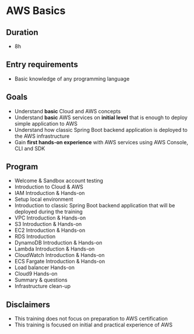 # AWS Basics
## Duration
* 8h

## Entry requirements
* Basic knowledge of any programming language

## Goals
* Understand **basic** Cloud and AWS concepts
* Understand **basic** AWS services on **initial level** that is enough to deploy simple application to AWS
* Understand how classic Spring Boot backend application is deployed to the AWS infrastructure
* Gain **first hands-on experience** with AWS services using AWS Console, CLI and SDK

## Program
* Welcome & Sandbox account testing
* Introduction to Cloud & AWS
* IAM Introduction & Hands-on
* Setup local environment
* Introduction to classic Spring Boot backend application that will be deployed during the training
* VPC Introduction & Hands-on
* S3 Introduction & Hands-on
* EC2 Introduction & Hands-on
* RDS Introduction
* DynamoDB Introduction & Hands-on
* Lambda Introduction & Hands-on
* CloudWatch Introduction & Hands-on
* ECS Fargate Introduction & Hands-on
* Load balancer Hands-on
* Cloud9 Hands-on
* Summary & questions
* Infrastructure clean-up

## Disclaimers
* This training does not focus on preparation to AWS certification
* This training is focused on initial and practical experience of AWS

